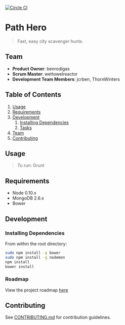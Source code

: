 [![Circle CI](https://circleci.com/gh/PathHero/PathHero/tree/master.svg?style=svg)](https://circleci.com/gh/PathHero/PathHero/tree/master)
# Path Hero

> Fast, easy city scavenger hunts.

## Team

  - __Product Owner__: benrodigas
  - __Scrum Master__: wettowelreactor
  - __Development Team Members__: jcrben, ThornWinters

## Table of Contents

1. [Usage](#Usage)
1. [Requirements](#requirements)
1. [Development](#development)
    1. [Installing Dependencies](#installing-dependencies)
    1. [Tasks](#tasks)
1. [Team](#team)
1. [Contributing](#contributing)

## Usage

> To run: Grunt

## Requirements

- Node 0.10.x
- MongoDB 2.6.x
- Bower

## Development

### Installing Dependencies

From within the root directory:

```sh
sudo npm install -g bower
sudo npm install -g nodemon
npm install
bower install
```

### Roadmap

View the project roadmap [here](https://github.com/PathHero/PathHero/issues)


## Contributing

See [CONTRIBUTING.md](CONTRIBUTING.md) for contribution guidelines.
